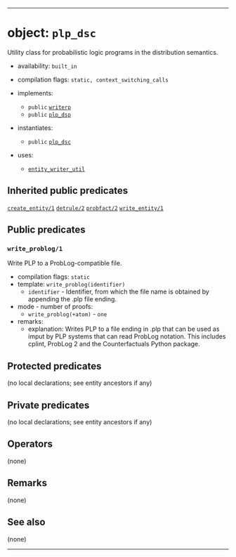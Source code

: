 
-------------------------------------------------------------------------------
# object: `plp_dsc`

Utility class for probabilistic logic programs in the distribution semantics.

* availability: `built_in`

* compilation flags: `static, context_switching_calls`

* implements:
  * `public` [`writerp`](writerp_0.md)
  * `public` [`plp_dsp`](plp_dsp_0.md)
* instantiates:
  * `public` [`plp_dsc`](plp_dsc_0.md)
* uses:
  * [`entity_writer_util`](entity_writer_util_0.md)

## Inherited public predicates

[`create_entity/1`](writerp_0.md)  [`detrule/2`](plp_dsp_0.md)  [`probfact/2`](plp_dsp_0.md)  [`write_entity/1`](writerp_0.md)  

## Public predicates

### <a name="write_problog/1"></a>`write_problog/1`

Write PLP to a ProbLog-compatible file.

* compilation flags: `static`
* template: `write_problog(identifier)`
  * `identifier` - Identifier, from which the file name is obtained by appending the .plp file ending.
* mode - number of proofs:
  * `write_problog(+atom)` - `one`
* remarks:
  * explanation: Writes PLP to a file ending in .plp that can be used as imput by PLP systems that can read ProbLog notation. This includes cplint, ProbLog 2 and the Counterfactuals Python package.

## Protected predicates

(no local declarations; see entity ancestors if any)

## Private predicates

(no local declarations; see entity ancestors if any)

## Operators

(none)

## Remarks

(none)

## See also

(none)


-------------------------------------------------------------------------------
